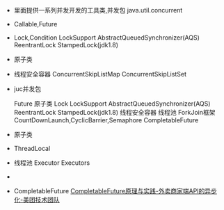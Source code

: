 - 里面提供一系列并发开发的工具类,并发包 java.util.concurrent
- Callable,Future
- Lock,Condition
  LockSupport
  AbstractQueuedSynchronizer(AQS)
  ReentrantLock
  StampedLock(jdk1.8)
- 原子类
- 线程安全容器
  ConcurrentSkipListMap
  ConcurrentSkipListSet
- juc并发包
  
  Future
  原子类
  Lock
  LockSupport
  AbstractQueuedSynchronizer(AQS)
  ReentrantLock
  StampedLock(jdk1.8)
  线程安全容器
  线程池
  ForkJoin框架
  CountDownLaunch,CyclicBarrier,Semaphore
  CompletableFuture
- 原子类
- ThreadLocal
- 线程池
  Executor
  Executors
-
- CompletableFuture
  [CompletableFuture原理与实践-外卖商家端API的异步化-美团技术团队](https://mp.weixin.qq.com/s/GQGidprakfticYnbVYVYGQ)